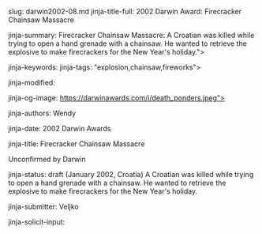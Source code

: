 slug: darwin2002-08.md
jinja-title-full: 2002 Darwin Award: Firecracker Chainsaw Massacre

jinja-summary: Firecracker Chainsaw Massacre: A Croatian was killed while trying to open a hand grenade with a chainsaw. He wanted to retrieve the explosive to make firecrackers for the New Year's holiday.">

jinja-keywords:
jinja-tags: "explosion,chainsaw,fireworks">

jinja-modified:

jinja-og-image: https://darwinawards.com/i/death_ponders.jpeg">

jinja-authors: Wendy

jinja-date: 2002 Darwin Awards


jinja-title: Firecracker Chainsaw Massacre

Unconfirmed by Darwin

jinja-status: draft
(January 2002, Croatia) A Croatian was killed while trying to open a hand grenade with a chainsaw. He wanted to retrieve the explosive to make firecrackers for the New Year's holiday.
<P align=center>
<!--#include virtual="/inc/votebar_viewvoteonly" -->

jinja-submitter: Veljko

jinja-solicit-input:



<!--#include file=nav_2002.html -->


